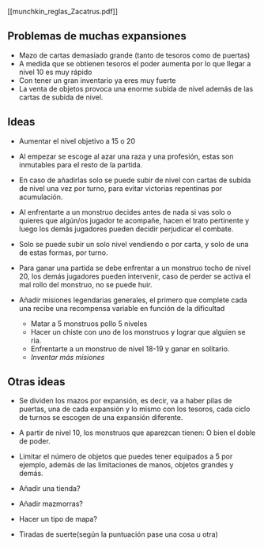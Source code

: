 [[munchkin_reglas_Zacatrus.pdf]]
## Problemas de muchas expansiones
+ Mazo de cartas demasiado grande (tanto de tesoros como de puertas)
+ A medida que se obtienen tesoros el poder aumenta por lo que llegar a nivel 10 es muy rápido
+ Con tener un gran inventario ya eres muy fuerte
+ La venta de objetos provoca una enorme subida de nivel además de las cartas de subida de nivel.
## Ideas
+ Aumentar el nivel objetivo a 15 o 20

+ Al empezar se escoge al azar una raza y una profesión, estas son inmutables para el resto de la partida.

+ En caso de añadirlas solo se puede subir de nivel con cartas de subida de nivel una vez por turno, para evitar victorias repentinas por acumulación. 

+ Al enfrentarte a un monstruo decides antes de nada si vas solo o quieres que algún/os jugador te acompañe, hacen el trato pertinente y luego los demás jugadores pueden decidir perjudicar el combate.

+ Solo se puede subir un solo nivel vendiendo o por carta, y solo de una de estas formas, por turno.

+ Para ganar una partida se debe enfrentar a un monstruo tocho de nivel 20, los demás jugadores pueden intervenir, caso de perder se activa el mal rollo del monstruo, no se puede huir.

+ Añadir misiones legendarias generales, el primero que complete cada una recibe una recompensa variable en función de la dificultad
	+ Matar a 5 monstruos pollo 5 niveles
	+ Hacer un chiste con uno de los monstruos y lograr que alguien se ria.
	+ Enfrentarte a un monstruo de nivel 18-19 y ganar en solitario.
	+ *Inventar más misiones*

## Otras ideas
+ Se dividen los mazos por expansión, es decir, va a haber pilas de puertas, una de cada expansión y lo mismo con los tesoros, cada ciclo de turnos se escogen de una expansión diferente.
+ A partir de nivel 10, los monstruos que aparezcan tienen: O bien el doble de poder.
+ Limitar el número de objetos que puedes tener equipados a 5 por ejemplo, además de las limitaciones de manos, objetos grandes y demás.

+ Añadir una tienda?
+ Añadir mazmorras?
+ Hacer un tipo de mapa?
+ Tiradas de suerte(según la puntuación pase una cosa u otra)